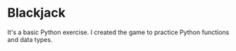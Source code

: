 # Blackjack

It's a basic Python exercise. I created the game to practice Python functions and data types.
